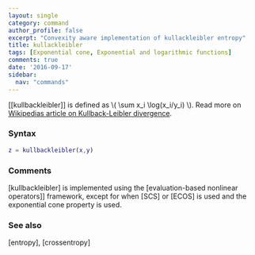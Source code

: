 ```yaml
---
layout: single
category: command
author_profile: false
excerpt: "Convexity aware implementation of kullackleibler entropy"
title: kullackleibler
tags: [Exponential cone, Exponential and logarithmic functions]
comments: true
date: '2016-09-17'
sidebar:
  nav: "commands"
---
```


[[kullbackleibler]] is defined as \\( \sum x_i \log(x_i/y_i) \\). Read more on [Wikipedias article on Kullback-Leibler divergence](http://en.wikipedia.org/wiki/Kullback%E2%80%93Leibler_divergence).

### Syntax 
````matlab
z = kullbackleibler(x,y) 
````

### Comments

[kullbackleibler] is implemented using the [evaluation-based nonlinear operators]] framework, except for when [SCS] or [ECOS] is used and the exponential cone property is used.

### See also 
[entropy], [crossentropy]
